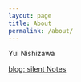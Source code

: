 ```yaml
---
layout: page
title: About
permalink: /about/
---
```


Yui Nishizawa

[blog: silent Notes](https://slsilent.wordpress.com/)
